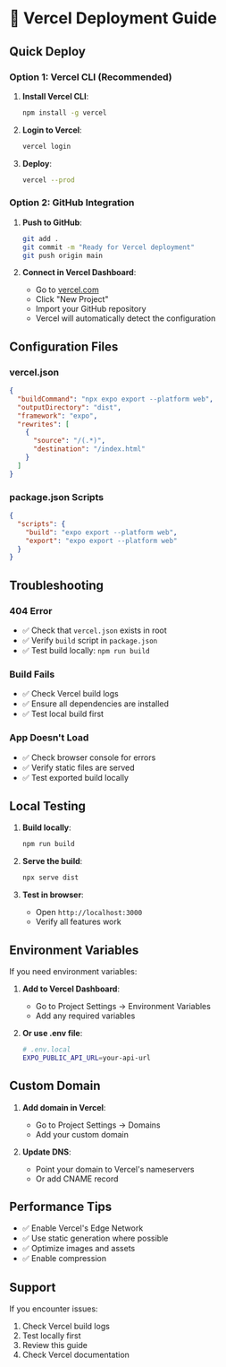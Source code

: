 # 🚀 Vercel Deployment Guide

## Quick Deploy

### Option 1: Vercel CLI (Recommended)

1. **Install Vercel CLI**:
   ```bash
   npm install -g vercel
   ```

2. **Login to Vercel**:
   ```bash
   vercel login
   ```

3. **Deploy**:
   ```bash
   vercel --prod
   ```

### Option 2: GitHub Integration

1. **Push to GitHub**:
   ```bash
   git add .
   git commit -m "Ready for Vercel deployment"
   git push origin main
   ```

2. **Connect in Vercel Dashboard**:
   - Go to [vercel.com](https://vercel.com)
   - Click "New Project"
   - Import your GitHub repository
   - Vercel will automatically detect the configuration

## Configuration Files

### vercel.json
```json
{
  "buildCommand": "npx expo export --platform web",
  "outputDirectory": "dist",
  "framework": "expo",
  "rewrites": [
    {
      "source": "/(.*)",
      "destination": "/index.html"
    }
  ]
}
```

### package.json Scripts
```json
{
  "scripts": {
    "build": "expo export --platform web",
    "export": "expo export --platform web"
  }
}
```

## Troubleshooting

### 404 Error
- ✅ Check that `vercel.json` exists in root
- ✅ Verify `build` script in `package.json`
- ✅ Test build locally: `npm run build`

### Build Fails
- ✅ Check Vercel build logs
- ✅ Ensure all dependencies are installed
- ✅ Test local build first

### App Doesn't Load
- ✅ Check browser console for errors
- ✅ Verify static files are served
- ✅ Test exported build locally

## Local Testing

1. **Build locally**:
   ```bash
   npm run build
   ```

2. **Serve the build**:
   ```bash
   npx serve dist
   ```

3. **Test in browser**:
   - Open `http://localhost:3000`
   - Verify all features work

## Environment Variables

If you need environment variables:

1. **Add to Vercel Dashboard**:
   - Go to Project Settings → Environment Variables
   - Add any required variables

2. **Or use .env file**:
   ```bash
   # .env.local
   EXPO_PUBLIC_API_URL=your-api-url
   ```

## Custom Domain

1. **Add domain in Vercel**:
   - Go to Project Settings → Domains
   - Add your custom domain

2. **Update DNS**:
   - Point your domain to Vercel's nameservers
   - Or add CNAME record

## Performance Tips

- ✅ Enable Vercel's Edge Network
- ✅ Use static generation where possible
- ✅ Optimize images and assets
- ✅ Enable compression

## Support

If you encounter issues:
1. Check Vercel build logs
2. Test locally first
3. Review this guide
4. Check Vercel documentation 